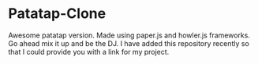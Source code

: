 # Patatap-Clone
Awesome patatap version. Made using paper.js and howler.js frameworks. Go ahead mix it up and be the DJ. I have added this repository recently so that I could provide you with a link for my project.

